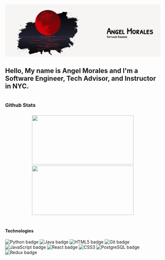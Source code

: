 <p id="banner"><p>

<a href="https://github.com/Am0ralz">![banner](moon.gif)</a>


<p id="intro">

## Hello, My name is Angel Morales and I'm a Software Engineer, Tech Advisor, and Instructor in NYC.

</p>

#


<h3>Github Stats<h3>



<div align="center">
<img height="160px" width="330px" src="https://github-readme-stats.vercel.app/api?username=Am0ralz&hide_border=true&show_icons=true&include_all_commits=true&count_private=true&line_height=30&text_color=ffffff&icon_color=ffffff&bg_color=000000&title_color=ffffff"/>

<img height="160px" width="330px" src="https://github-readme-stats.vercel.app/api/top-langs/?username=Am0ralz&hide=html&hide_border=true&card_width=330&layout=compact&langs_count=7&text_color=ffffff&icon_color=ffffff&bg_color=000000&title_color=ffffff"/> 
</div>

#


<h4>Technologies</h4>

<div>


<img alt="Python badge" src="https://img.shields.io/badge/Python%20-%23ad0519.svg?style=for-the-badge&logo=python&logoColor=white" height=25 width=80/>


<img alt="Java badge" src="https://img.shields.io/badge/Java%20-%23ad0519.svg?style=for-the-badge&for-the-badge&logo=java&logoColor=white" height=25 width=70/>

<img alt="HTML5 badge" src="https://img.shields.io/badge/HTML%20-%23ad0519.svg?style=for-the-badge&for-the-badge&logo=html5&logoColor=white" height=25 width=70/>


<img alt="Git badge" src="https://img.shields.io/badge/Git%20-%23ad0519.svg?style=for-the-badge&for-the-badge&logo=git&logoColor=white" height=25 width=60/> 

<img alt="JavaScript badge" src="https://img.shields.io/badge/JavaScript%20-%23ad0519.svg?style=for-the-badge&for-the-badge&logo=javascript&logoColor=white" height=25 width=100/> 

<img alt="React badge" src="https://img.shields.io/badge/React%20-%23ad0519.svg?style=for-the-badge&for-the-badge&logo=react&logoColor=white" height=25 width=70/> 

<img alt="CSS3" src="https://img.shields.io/badge/CSS%20-%23ad0519.svg?style=for-the-badge&for-the-badge&logo=css3&logoColor=white" height=25 width=70/> 

<img alt="PostgreSQL badge" src="https://img.shields.io/badge/PostgreSQL%20-%23ad0519.svg?style=for-the-badge&for-the-badge&logo=postgresql&logoColor=white" height=25 width=100/>

 
 <img alt="Redux badge" src="https://img.shields.io/badge/Redux%20-%23ad0519.svg?style=for-the-badge&for-the-badge&logo=redux&logoColor=white" height=25 width=80/>
 
 </div>





#
